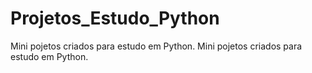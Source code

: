 # Projetos_Estudo_Python
Mini pojetos criados para estudo em Python.
Mini pojetos criados para estudo em Python.



